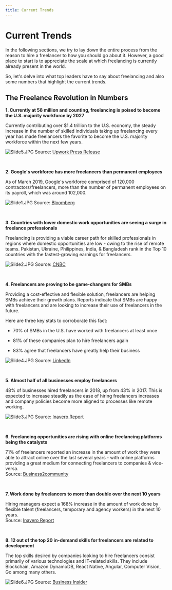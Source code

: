 ```yaml
---
title: Current Trends
---
```


# Current Trends

In the following sections, we try to lay down the entire process from the reason to hire a freelancer to how you should go about it. However, a good place to start is to appreciate the scale at which freelancing is currently already present in the world.

So, let's delve into what top leaders have to say about freelancing and also some numbers that highlight the current trends.


## The Freelance Revolution in Numbers

**1. Currently at 58 million and counting, freelancing is poised to become the U.S. majority workforce by 2027**

Currently contributing over \$1.4 trillion to the U.S. economy, the steady increase in the number of skilled individuals taking up freelancing every year has made freelancers the favorite to become the U.S. majority workforce within the next few years.

![Slide5.JPG](https://storage.googleapis.com/slite-api-files-production/files/41b4a115-6d19-4bb3-b146-3a77d3c7a220/Slide5.JPG)
Source: [Upwork Press Release](https://www.upwork.com/press/2017/10/17/freelancing-in-america-2017/)

<br>

**2. Google's workforce has more freelancers than permanent employees**

As of March 2019, Google's workforce comprised of 120,000 contractors/freelancers, more than the number of permanent employees on its payroll, which was around 102,000.

![Slide1.JPG](https://storage.googleapis.com/slite-api-files-production/files/a1d732be-0f5e-40ec-8e91-25e658eafa73/Slide1.JPG)
Source: [Bloomberg](https://www.bloomberg.com/news/articles/2018-07-25/inside-google-s-shadow-workforce)

<br>

**3. Countries with lower domestic work opportunities are seeing a surge in freelance professionals**

Freelancing is providing a viable career path for skilled professionals in regions where domestic opportunities are low - owing to the rise of remote teams. Pakistan, Ukraine, Philippines, India, & Bangladesh rank in the Top 10 countries with the fastest-growing earnings for freelancers.

![Slide2.JPG](https://storage.googleapis.com/slite-api-files-production/files/1d983cce-bb35-43a3-bc87-1eaa5c2fce1e/Slide2.JPG)
Source: [CNBC](https://www.cnbc.com/2019/08/07/the-10-countries-with-the-fastest-growing-earnings-for-freelancers.html)

<br>

**4. Freelancers are proving to be game-changers for SMBs**

Providing a cost-effective and flexible solution, freelancers are helping SMBs achieve their growth plans. Reports indicate that SMBs are happy with freelancers and are looking to increase their use of freelancers in the future.

Here are three key stats to corroborate this fact:
* 70% of SMBs in the U.S. have worked with freelancers at least once

* 81% of these companies plan to hire freelancers again

* 83% agree that freelancers have greatly help their business

![Slide4.JPG](https://storage.googleapis.com/slite-api-files-production/files/916741b4-0d1c-450c-862f-95f68a874de0/Slide4.JPG)
Source: [LinkedIn](https://www.linkedin.com/profinder/blog/how-small-businesses-are-leveraging-freelancers)

<br>

**5. Almost half of all businesses employ freelancers**

48% of businesses hired freelancers in 2018, up from 43% in 2017. This is expected to increase steadily as the ease of hiring freelancers increases and company policies become more aligned to processes like remote working.

![Slide3.JPG](https://storage.googleapis.com/slite-api-files-production/files/ddcd6c40-b233-447a-ad1c-686388db0f98/Slide3.JPG)
Source: [Inavero Report](https://www.slideshare.net/upwork/2018-future-workforce-report-hiring-manager-insights-on-flexible-and-remote-work-trends)


<br>

**6. Freelancing opportunities are rising with online freelancing platforms being the catalysts**

71% of freelancers reported an increase in the amount of work they were able to attract online over the last several years - with online platforms providing a great medium for connecting freelancers to companies & vice-versa.
<br>Source: [Business2community](https://www.business2community.com/small-business/how-small-businesses-balance-their-staff-with-freelancers-02274945)

<br>

**7. Work done by freelancers to more than double over the next 10 years**

Hiring managers expect a 168% increase in the amount of work done by flexible talent (freelancers, temporary and agency workers) in the next 10 years.
<br> Source: [Inavero Report](https://www.slideshare.net/upwork/2018-future-workforce-report-hiring-manager-insights-on-flexible-and-remote-work-trends)

<br>

**8. 12 out of the top 20 in-demand skills for freelancers are related to development**

The top skills desired by companies looking to hire freelancers consist primarily of various technologies and IT-related skills. They include Blockchain, Amazon DynamoDB, React Native, Angular, Computer Vision, Go among many others.

![Slide6.JPG](https://storage.googleapis.com/slite-api-files-production/files/9743bff0-5ad9-45d4-9497-2122ae8c191d/Slide6.JPG)
Source: [Business Insider](https://www.businessinsider.com/best-freelance-skills-to-get-jobs-upwork-2018?IR=T)
